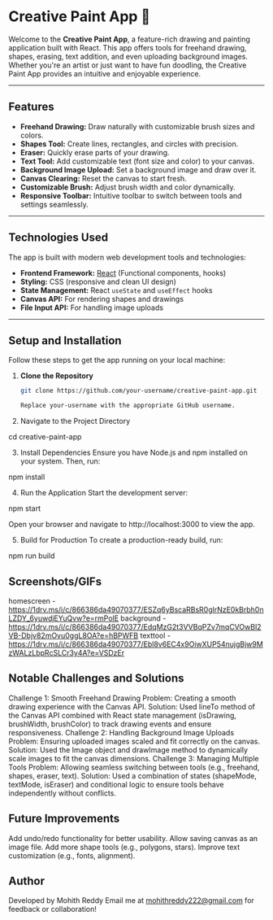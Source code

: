 # Creative Paint App 🎨

Welcome to the **Creative Paint App**, a feature-rich drawing and painting application built with React. This app offers tools for freehand drawing, shapes, erasing, text addition, and even uploading background images. Whether you're an artist or just want to have fun doodling, the Creative Paint App provides an intuitive and enjoyable experience.

---

## **Features**

- **Freehand Drawing:** Draw naturally with customizable brush sizes and colors.
- **Shapes Tool:** Create lines, rectangles, and circles with precision.
- **Eraser:** Quickly erase parts of your drawing.
- **Text Tool:** Add customizable text (font size and color) to your canvas.
- **Background Image Upload:** Set a background image and draw over it.
- **Canvas Clearing:** Reset the canvas to start fresh.
- **Customizable Brush:** Adjust brush width and color dynamically.
- **Responsive Toolbar:** Intuitive toolbar to switch between tools and settings seamlessly.

---

## **Technologies Used**

The app is built with modern web development tools and technologies:
- **Frontend Framework:** [React](https://reactjs.org/) (Functional components, hooks)
- **Styling:** CSS (responsive and clean UI design)
- **State Management:** React `useState` and `useEffect` hooks
- **Canvas API:** For rendering shapes and drawings
- **File Input API:** For handling image uploads

---

## **Setup and Installation**

Follow these steps to get the app running on your local machine:

1. **Clone the Repository**
   ```bash
   git clone https://github.com/your-username/creative-paint-app.git
   
   Replace your-username with the appropriate GitHub username.

2. Navigate to the Project Directory

cd creative-paint-app

3. Install Dependencies Ensure you have Node.js and npm installed on your system. Then, run:

npm install

4. Run the Application Start the development server:

npm start

Open your browser and navigate to http://localhost:3000 to view the app.

5. Build for Production To create a production-ready build, run:

npm run build

## Screenshots/GIFs

homescreen - https://1drv.ms/i/c/866386da49070377/ESZq6yBscaRBsR0glrNzE0kBrbh0nLZDY_6yuwdjEYuQvw?e=rmPolE
background - https://1drv.ms/i/c/866386da49070377/EdqMzG2t3VVBqPZv7mqCVOwBl2VB-Dbjv82mOvu0ggL8OA?e=hBPWFB
texttool - https://1drv.ms/i/c/866386da49070377/Ebl8v6EC4x9OiwXUP54nujgBjw9MzWALzLbpRcSLCr3y4A?e=VSDzEr

## Notable Challenges and Solutions

Challenge 1: Smooth Freehand Drawing
Problem: Creating a smooth drawing experience with the Canvas API.
Solution: Used lineTo method of the Canvas API combined with React state management (isDrawing, brushWidth, brushColor) to track drawing events and ensure responsiveness.
Challenge 2: Handling Background Image Uploads
Problem: Ensuring uploaded images scaled and fit correctly on the canvas.
Solution: Used the Image object and drawImage method to dynamically scale images to fit the canvas dimensions.
Challenge 3: Managing Multiple Tools
Problem: Allowing seamless switching between tools (e.g., freehand, shapes, eraser, text).
Solution: Used a combination of states (shapeMode, textMode, isEraser) and conditional logic to ensure tools behave independently without conflicts.


## Future Improvements
Add undo/redo functionality for better usability.
Allow saving canvas as an image file.
Add more shape tools (e.g., polygons, stars).
Improve text customization (e.g., fonts, alignment).

## Author
Developed by Mohith Reddy
Email me at mohithreddy222@gmail.com for feedback or collaboration!


